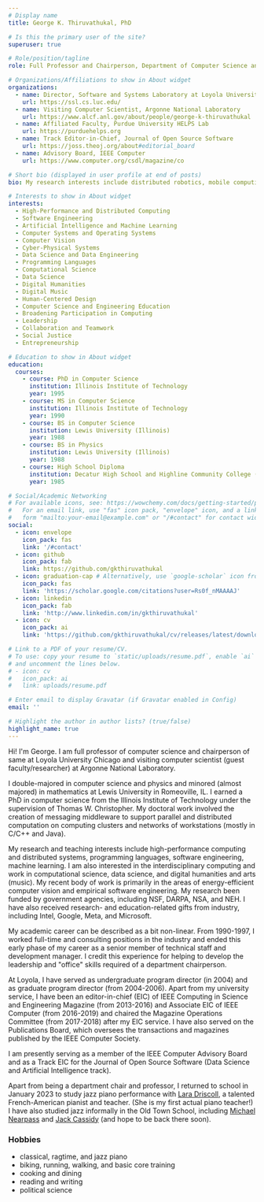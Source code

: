 ```yaml
---
# Display name
title: George K. Thiruvathukal, PhD

# Is this the primary user of the site?
superuser: true

# Role/position/tagline
role: Full Professor and Chairperson, Department of Computer Science and Visiting Computer Scientist at Argonne National Laboratory

# Organizations/Affiliations to show in About widget
organizations:
  - name: Director, Software and Systems Laboratory at Loyola University Chicago
    url: https://ssl.cs.luc.edu/
  - name: Visiting Computer Scientist, Argonne National Laboratory
    url: https://www.alcf.anl.gov/about/people/george-k-thiruvathukal
  - name: Affiliated Faculty, Purdue University HELPS Lab
    url: https://purduehelps.org
  - name: Track Editor-in-Chief, Journal of Open Source Software
    url: https://joss.theoj.org/about#editorial_board
  - name: Advisory Board, IEEE Computer
    url: https://www.computer.org/csdl/magazine/co

# Short bio (displayed in user profile at end of posts)
bio: My research interests include distributed robotics, mobile computing and programmable matter.

# Interests to show in About widget
interests:
  - High-Performance and Distributed Computing
  - Software Engineering
  - Artificial Intelligence and Machine Learning
  - Computer Systems and Operating Systems
  - Computer Vision
  - Cyber-Physical Systems
  - Data Science and Data Engineering
  - Programming Languages
  - Computational Science
  - Data Science
  - Digital Humanities
  - Digital Music
  - Human-Centered Design
  - Computer Science and Engineering Education
  - Broadening Participation in Computing
  - Leadership
  - Collaboration and Teamwork
  - Social Justice
  - Entrepreneurship

# Education to show in About widget
education:
  courses:
    - course: PhD in Computer Science
      institution: Illinois Institute of Technology
      year: 1995
    - course: MS in Computer Science
      institution: Illinois Institute of Technology
      year: 1990
    - course: BS in Computer Science
      institution: Lewis University (Illinois)
      year: 1988
    - course: BS in Physics
      institution: Lewis University (Illinois)
      year: 1988
    - course: High School Diploma
      institution: Decatur High School and Highline Community College (Washington State) and Joliet Junior College (Illinois)
      year: 1985

# Social/Academic Networking
# For available icons, see: https://wowchemy.com/docs/getting-started/page-builder/#icons
#   For an email link, use "fas" icon pack, "envelope" icon, and a link in the
#   form "mailto:your-email@example.com" or "/#contact" for contact widget.
social:
  - icon: envelope
    icon_pack: fas
    link: '/#contact'
  - icon: github
    icon_pack: fab
    link: https://github.com/gkthiruvathukal
  - icon: graduation-cap # Alternatively, use `google-scholar` icon from `ai` icon pack
    icon_pack: fas
    link: 'https://scholar.google.com/citations?user=Rs0f_nMAAAAJ'
  - icon: linkedin
    icon_pack: fab
    link: 'http://www.linkedin.com/in/gkthiruvathukal'
  - icon: cv
    icon_pack: ai
    link: 'https://github.com/gkthiruvathukal/cv/releases/latest/download/gkthiruvathukal-cv.pdf'

# Link to a PDF of your resume/CV.
# To use: copy your resume to `static/uploads/resume.pdf`, enable `ai` icons in `params.toml`,
# and uncomment the lines below.
# - icon: cv
#   icon_pack: ai
#   link: uploads/resume.pdf

# Enter email to display Gravatar (if Gravatar enabled in Config)
email: ''

# Highlight the author in author lists? (true/false)
highlight_name: true
---
```


Hi! I'm George. I am full professor of computer science and chairperson of same at Loyola University Chicago and visiting computer scientist (guest faculty/researcher) at Argonne National Laboratory.

I double-majored in computer science and physics and minored (almost majored) in mathematics at Lewis University in Romeoville, IL.
I earned a PhD in computer science from the Illinois Institute of Technology under the supervision of Thomas W. Christopher.
My doctoral work involved the creation of messaging middleware to support parallel and distributed computation on computing clusters and networks of workstations (mostly in C/C++ and Java).

My research and teaching interests include high-performance computing and distributed systems, programming languages, software engineering, machine learning.
I am also interested in the interdisciplinary computing and work in computational science, data science, and digital humanities and arts (music).
My recent body of work is primarily in the areas of energy-efficient computer vision and empirical software engineering.
My research  been funded by government agencies, including NSF, DARPA, NSA, and NEH.
I have also received research- and education-related gifts from industry, including Intel, Google, Meta, and Microsoft.

My academic career can be described as a bit non-linear.
From 1990-1997, I worked full-time and consulting positions in the industry and ended this early phase of my career as a senior member of technical staff and development manager.
I credit this experience for helping to develop the leadership and "office" skills required of a department chairperson.

At Loyola, I have served as undergraduate program director (in 2004) and as graduate program director (from 2004-2006).
Apart from my university service, I have been an editor-in-chief (EIC) of IEEE Computing in Science and Engineering Magazine (from 2013-2016) and Associate EIC of IEEE Computer (from 2016-2019) and chaired the Magazine Operations Committee (from 2017-2018) after my EIC service.
I have also served on the Publications Board, which oversees the transactions and magazines published by the IEEE Computer Society.

I am presently serving as a member of the IEEE Computer Advisory Board and as a Track EIC for the Journal of Open Source Software (Data Science and Artificial Intelligence track).

Apart from being a department chair and professor, I returned to school in January 2023 to study jazz piano performance with [Lara Driscoll](http://www.laradriscoll.com/), a talented French-American pianist and teacher. (She is my first actual piano teacher!) I have also studied jazz informally in the Old Town School, including [Michael Nearpass](http://michaelnearpass.com/) and [Jack Cassidy](https://www.jackcassidymusic.com/) (and hope to be back there soon).

### Hobbies

- classical, ragtime, and jazz piano
- biking, running, walking, and basic core training
- cooking and dining
- reading and writing
- political science

